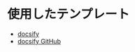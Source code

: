 # 使用したテンプレート
- [docsify](https://docsify.js.org/)
- [docsify GitHub](https://github.com/docsifyjs/docsify/)

